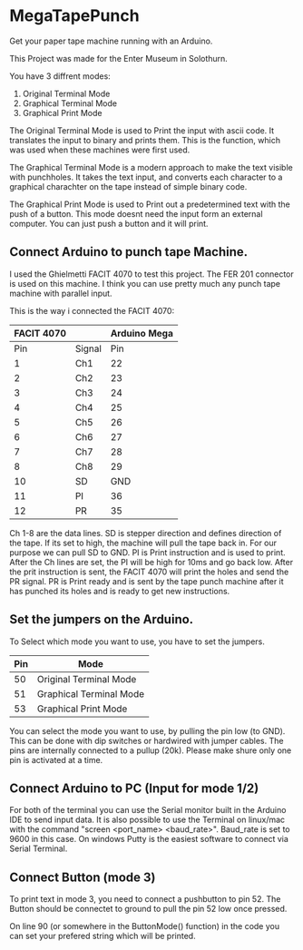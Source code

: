 # MegaTapePunch
Get your paper tape machine running with an Arduino.

This Project was made for the Enter Museum in Solothurn.

You have 3 diffrent modes:

1. Original Terminal Mode
2. Graphical Terminal Mode
3. Graphical Print Mode


The Original Terminal Mode is used to Print the input with ascii code. It translates the input to binary and prints them. This is the function, which was used when these machines were first used. 

The Graphical Terminal Mode is a modern approach to make the text visible with punchholes. It takes the text input, and converts each character to a graphical charachter on the tape instead of simple binary code. 

The Graphical Print Mode is used to Print out a predetermined text with the push of a button.  This mode doesnt need the input form an external computer. You can just push a button and it will print. 

## Connect Arduino to punch tape Machine.

I used the Ghielmetti FACIT 4070 to test this project. The FER 201 connector is used on this machine. I think you can use pretty much any punch tape machine with parallel input. 

This is the way i connected the FACIT 4070:

| FACIT 4070 |        | Arduino Mega |
|------------|--------|--------------|
| Pin        | Signal | Pin          |
| 1          | Ch1    | 22           |
| 2          | Ch2    | 23           |
| 3          | Ch3    | 24           |
| 4          | Ch4    | 25           |
| 5          | Ch5    | 26           |
| 6          | Ch6    | 27           |
| 7          | Ch7    | 28           |
| 8          | Ch8    | 29           |
| 10         | SD     | GND          |
| 11         | PI     | 36           |
| 12         | PR     | 35           |


Ch 1-8 are the data lines. SD is stepper direction and defines direction of the tape. If its set to high, the machine will pull the tape back in. For our purpose we can pull SD to GND. PI is Print instruction and is used to print. After the Ch lines are set, the PI will be high for 10ms and go back low. After the prit instruction is sent, the FACIT 4070 will print the holes and send the PR signal. PR is Print ready and is sent by the tape punch machine after it has punched its holes and is ready to get new instructions. 






## Set the jumpers on the Arduino. 

To Select which mode you want to use, you have to set the jumpers. 

| Pin | Mode                    |
|-----|-------------------------|
| 50  | Original Terminal Mode  |
| 51  | Graphical Terminal Mode |
| 53  | Graphical Print Mode    |


You can select the mode you want to use, by pulling the pin low (to GND). This can be done with dip switches or hardwired with jumper cables. The pins are internally connected to a pullup (20k).
Please make shure only one pin is activated at a time.





## Connect Arduino to PC (Input for mode 1/2)

For both of the terminal you can use the Serial monitor built in the Arduino IDE to send input data. It is also possible to use the Terminal on linux/mac with the command "screen <port_name> <baud_rate>". Baud_rate is set to 9600 in this case. On windows Putty is the easiest software to connect via Serial Terminal.


## Connect Button (mode 3)
To print text in mode 3, you need to connect a pushbutton to pin 52. The Button should be connectet to ground to pull the pin 52 low once pressed. 

On line 90 (or somewhere in the ButtonMode() function) in the code you can set your prefered string which will be printed.
